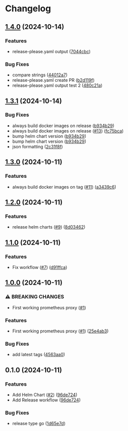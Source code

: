 # Changelog

## [1.4.0](https://github.com/equinor/radix-prometheus-proxy/compare/v1.3.1...v1.4.0) (2024-10-14)


### Features

* release-please.yaml output ([7044cbc](https://github.com/equinor/radix-prometheus-proxy/commit/7044cbcc0f20a5788976fa2f736397c5ee582c88))


### Bug Fixes

* compare strings ([44012a7](https://github.com/equinor/radix-prometheus-proxy/commit/44012a7cb9feaffda8ba2d5297112eaa632eb346))
* release-please.yaml create PR ([b2d119f](https://github.com/equinor/radix-prometheus-proxy/commit/b2d119fcea65945b574102ddaffd6537dbbec5de))
* release-please.yaml output test 2 ([480c21a](https://github.com/equinor/radix-prometheus-proxy/commit/480c21ab2aced93cdccc0d170a478ed011aba461))

## [1.3.1](https://github.com/equinor/radix-prometheus-proxy/compare/v1.3.0...v1.3.1) (2024-10-14)


### Bug Fixes

* always build docker images on release ([b934b29](https://github.com/equinor/radix-prometheus-proxy/commit/b934b29030158c71dd9e4ca4940dddcd728b8b00))
* always build docker images on release ([#13](https://github.com/equinor/radix-prometheus-proxy/issues/13)) ([fc75bca](https://github.com/equinor/radix-prometheus-proxy/commit/fc75bca24afa3b8172bf65798150c020a27ed88f))
* bump helm chart version ([b934b29](https://github.com/equinor/radix-prometheus-proxy/commit/b934b29030158c71dd9e4ca4940dddcd728b8b00))
* bump helm chart version ([b934b29](https://github.com/equinor/radix-prometheus-proxy/commit/b934b29030158c71dd9e4ca4940dddcd728b8b00))
* json formatting ([2c31f8f](https://github.com/equinor/radix-prometheus-proxy/commit/2c31f8f2c55bc8a075c574dd506ddf3255d8fc95))

## [1.3.0](https://github.com/equinor/radix-prometheus-proxy/compare/v1.2.0...v1.3.0) (2024-10-11)


### Features

* always build docker images on tag ([#11](https://github.com/equinor/radix-prometheus-proxy/issues/11)) ([a3439c6](https://github.com/equinor/radix-prometheus-proxy/commit/a3439c6211b47c3607da0fa9173cb5542b4fbe05))

## [1.2.0](https://github.com/equinor/radix-prometheus-proxy/compare/v1.1.0...v1.2.0) (2024-10-11)


### Features

* release helm charts ([#9](https://github.com/equinor/radix-prometheus-proxy/issues/9)) ([8d03462](https://github.com/equinor/radix-prometheus-proxy/commit/8d034621e1dd6cdf2f389c5d74ae0b3a203671cf))

## [1.1.0](https://github.com/equinor/radix-prometheus-proxy/compare/v1.0.0...v1.1.0) (2024-10-11)


### Features

* Fix workflow ([#7](https://github.com/equinor/radix-prometheus-proxy/issues/7)) ([d91ffca](https://github.com/equinor/radix-prometheus-proxy/commit/d91ffcab9870e6e7fc33eba8b0156b9afcc39cc5))

## [1.0.0](https://github.com/equinor/radix-prometheus-proxy/compare/v0.1.0...v1.0.0) (2024-10-11)


### ⚠ BREAKING CHANGES

* First working prometheus proxy ([#1](https://github.com/equinor/radix-prometheus-proxy/issues/1))

### Features

* First working prometheus proxy ([#1](https://github.com/equinor/radix-prometheus-proxy/issues/1)) ([25e4ab3](https://github.com/equinor/radix-prometheus-proxy/commit/25e4ab36bd52fdc4c238d534e40ec32efbb222c7))


### Bug Fixes

* add latest tags ([4563aa0](https://github.com/equinor/radix-prometheus-proxy/commit/4563aa096dcb905332d287a5566e4542981da8a2))

## 0.1.0 (2024-10-11)


### Features

* Add Helm Chart ([#2](https://github.com/equinor/radix-prometheus-proxy/issues/2)) ([96de724](https://github.com/equinor/radix-prometheus-proxy/commit/96de7246b7d34beb8f75251d54e5c230c4a53ee3))
* Add Release workflow ([96de724](https://github.com/equinor/radix-prometheus-proxy/commit/96de7246b7d34beb8f75251d54e5c230c4a53ee3))


### Bug Fixes

* release type go ([1d65e7d](https://github.com/equinor/radix-prometheus-proxy/commit/1d65e7d2207450230c624574b5a3c65802058061))
